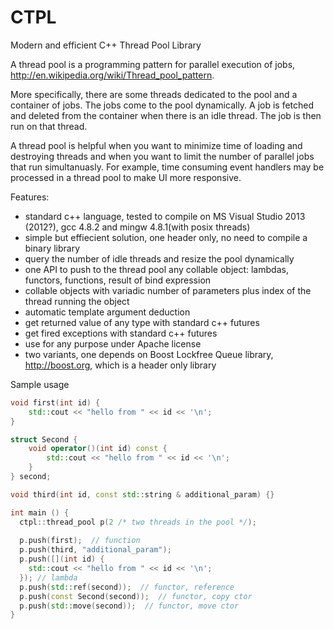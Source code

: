 CTPL
====

Modern and efficient C++ Thread Pool Library


A thread pool is a programming pattern for parallel execution of jobs, http://en.wikipedia.org/wiki/Thread_pool_pattern.

More specifically, there are some threads dedicated to the pool and a container of jobs. The jobs come to the pool dynamically. A job is fetched and deleted from the container when there is an idle thread. The job is then run on that thread.

A thread pool is helpful when you want to minimize time of loading and destroying threads and when you want to limit the number of parallel jobs that run simultanuasly. For example, time consuming event handlers may be processed in a thread pool to make UI more responsive.

Features:
- standard c++ language, tested to compile on MS Visual Studio 2013 (2012?), gcc 4.8.2 and mingw 4.8.1(with posix threads)
- simple but effiecient solution, one header only, no need to compile a binary library
- query the number of idle threads and resize the pool dynamically
- one API to push to the thread pool any collable object: lambdas, functors, functions, result of bind expression
- collable objects with variadic number of parameters plus index of the thread running the object
- automatic template argument deduction
- get returned value of any type with standard c++ futures
- get fired exceptions with standard c++ futures
- use for any purpose under Apache license
- two variants, one depends on Boost Lockfree Queue library, http://boost.org, which is a header only library


Sample usage

``` c++
void first(int id) {
    std::cout << "hello from " << id << '\n';
}

struct Second {
    void operator()(int id) const {
        std::cout << "hello from " << id << '\n';
    }
} second;

void third(int id, const std::string & additional_param) {}

int main () {
  ctpl::thread_pool p(2 /* two threads in the pool */);
  
  p.push(first);  // function
  p.push(third, "additional_param");
  p.push([](int id) {
    std::cout << "hello from " << id << '\n';
  }); // lambda
  p.push(std::ref(second));  // functor, reference
  p.push(const Second(second));  // functor, copy ctor
  p.push(std::move(second));  // functor, move ctor
}
```
